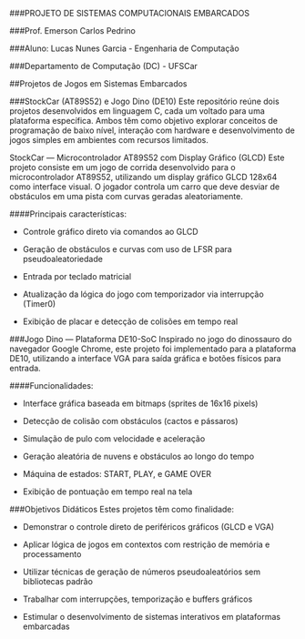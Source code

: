 ###PROJETO DE SISTEMAS COMPUTACIONAIS EMBARCADOS

###Prof. Emerson Carlos Pedrino

###Aluno: Lucas Nunes Garcia - Engenharia de Computação

###Departamento de Computação (DC) - UFSCar

##Projetos de Jogos em Sistemas Embarcados

###StockCar (AT89S52) e Jogo Dino (DE10)
Este repositório reúne dois projetos desenvolvidos em linguagem C, cada um voltado para uma plataforma específica. Ambos têm como objetivo explorar conceitos de programação de baixo nível, interação com hardware e desenvolvimento de jogos simples em ambientes com recursos limitados.

StockCar — Microcontrolador AT89S52 com Display Gráfico (GLCD)
Este projeto consiste em um jogo de corrida desenvolvido para o microcontrolador AT89S52, utilizando um display gráfico GLCD 128x64 como interface visual. O jogador controla um carro que deve desviar de obstáculos em uma pista com curvas geradas aleatoriamente.

####Principais características:
- Controle gráfico direto via comandos ao GLCD

- Geração de obstáculos e curvas com uso de LFSR para pseudoaleatoriedade

- Entrada por teclado matricial

- Atualização da lógica do jogo com temporizador via interrupção (Timer0)

- Exibição de placar e detecção de colisões em tempo real

###Jogo Dino — Plataforma DE10-SoC
Inspirado no jogo do dinossauro do navegador Google Chrome, este projeto foi implementado para a plataforma DE10, utilizando a interface VGA para saída gráfica e botões físicos para entrada.

####Funcionalidades:
- Interface gráfica baseada em bitmaps (sprites de 16x16 pixels)

- Detecção de colisão com obstáculos (cactos e pássaros)

- Simulação de pulo com velocidade e aceleração

- Geração aleatória de nuvens e obstáculos ao longo do tempo

- Máquina de estados: START, PLAY, e GAME OVER

- Exibição de pontuação em tempo real na tela

###Objetivos Didáticos
Estes projetos têm como finalidade:

- Demonstrar o controle direto de periféricos gráficos (GLCD e VGA)

- Aplicar lógica de jogos em contextos com restrição de memória e processamento

- Utilizar técnicas de geração de números pseudoaleatórios sem bibliotecas padrão

- Trabalhar com interrupções, temporização e buffers gráficos

- Estimular o desenvolvimento de sistemas interativos em plataformas embarcadas
